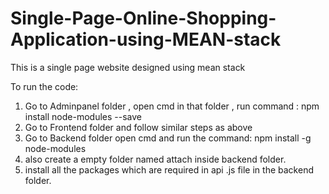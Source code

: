 # Single-Page-Online-Shopping-Application-using-MEAN-stack
This is a single page website designed using mean stack

To run the code:
1. Go to Adminpanel folder , open cmd in that folder , run command : npm install node-modules --save
2. Go to Frontend folder and follow similar steps as above 
3. Go to Backend folder open cmd and run the command: npm install -g node-modules
4. also create a  empty folder named attach inside backend folder.
5. install all the packages which are required in api .js file in the backend folder.

